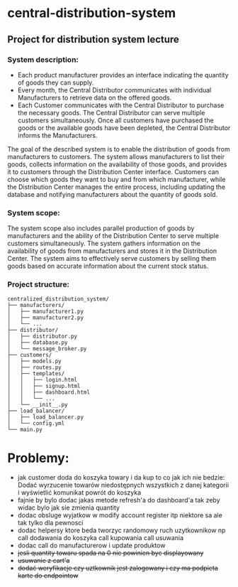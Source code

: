 # central-distribution-system
## Project for distribution system lecture

### System description:
* Each product manufacturer provides an interface indicating the quantity of goods they can supply.
* Every month, the Central Distributor communicates with individual Manufacturers to retrieve data on the offered goods.
* Each Customer communicates with the Central Distributor to purchase the necessary goods. The Central Distributor can serve multiple customers simultaneously. Once all customers have purchased the goods or the available goods have been depleted, the Central Distributor informs the Manufacturers.

The goal of the described system is to enable the distribution of goods from manufacturers to customers. The system allows manufacturers to list their goods, collects information on the availability of those goods, and provides it to customers through the Distribution Center interface. Customers can choose which goods they want to buy and from which manufacturer, while the Distribution Center manages the entire process, including updating the database and notifying manufacturers about the quantity of goods sold.

### System scope:   
The system scope also includes parallel production of goods by manufacturers and the ability of the Distribution Center to serve multiple customers simultaneously. The system gathers information on the availability of goods from manufacturers and stores it in the Distribution Center. The system aims to effectively serve customers by selling them goods based on accurate information about the current stock status.

### Project structure:
```
centralized_distribution_system/
├── manufacturers/
│   ├── manufacturer1.py
│   ├── manufacturer2.py
│   └── ...
├── distributor/
│   ├── distributor.py
│   ├── database.py
│   └── message_broker.py
├── customers/
│   ├── models.py
│   ├── routes.py
│   ├── templates/
│   │   ├── login.html
│   │   ├── signup.html
│   │   ├── dashboard.html
│   │   └── ...
│   └── __init__.py
├── load_balancer/
│   ├── load_balancer.py
│   └── config.yml
└── main.py
```


# Problemy:
- jak customer doda do koszyka towary i da kup to co jak ich nie bedzie:
    Dodać wyrzucenie towarów niedostępnych wszystkich z danej kategorii i wyświetlić komunikat powrót do koszyka
- fajnie by bylo dodac jakas metode refresh'a do dashboard'a tak zeby widac bylo jak sie zmienia quantity
- dodac obsluge wyjatkow w modify account register itp niektore sa ale tak tylko dla pewnosci   
- dodac helpersy ktore beda tworzyc randomowy ruch uzytkownikow np call dodawania do koszyka call kupowania call usuwania
- dodac call do manufacturerow i update produktow
- ~~jesli quantity towaru spada na 0 nie powinien byc displayowany~~
- ~~usuwanie z cart'a~~
- ~~dodać weryfikacje czy uztkownik jest zalogowany i czy ma podpieta karte do endpointow~~